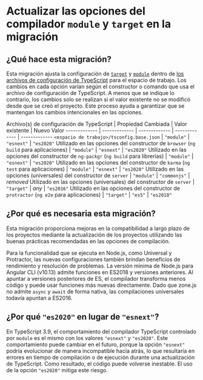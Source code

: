 # Actualizar las opciones del compilador `module` y `target` en la migración 

## ¿Qué hace esta migración?

Esta migración ajusta la configuración de [`target`](https://www.typescriptlang.org/tsconfig#target) y [`module`](https://www.typescriptlang.org/v2/en/tsconfig#module) dentro de [los archivos de configuración de TypeScript](guide/typescript-configuration) para el espacio de trabajo.
Los cambios en cada opción varían según el constructor o comando que usa el archivo de configuración de TypeScript. A menos que se indique lo contrario, los cambios solo se realizan si el valor existente no se modificó desde que se creó el proyecto. Este proceso ayuda a garantizar que se mantengan los cambios intencionales en las opciones.

Archivo(s) de configuración de TypeScript | Propiedad Cambiada | Valor existente | Nuevo Valor
------------- | ------------- | ------------- | ------------- | -------------
`<espacio de trabajo>/tsconfig.base.json` | `"module"` | `"esnext"` | `"es2020"`
Utilizado en las opciones del constructor de `browser` (`ng build` para aplicaciones) | `"module"` | `"esnext"` | `"es2020"`
Utilizado en las opciones del constructor de `ng-packgr` (`ng build` para librerías) | `"module"` | `"esnext"` | `"es2020"`
Utilizado en las opciones del constructor de `karma` (`ng test` para aplicaciones) | `"module"` | `"esnext"` | `"es2020"`
Utilizado en las opciones (universales) del constructor de `server` | `"module"` | `"commonjs"` | _removed_
Utilizado en las opciones (universales) del constructor de `server` | `"target"` | _any_ | `"es2016"`
Utilizado en las opciones del constructor de `protractor` (`ng e2e` para aplicaciones) | `"target"` | `"es5"` | `"es2018"`

## ¿Por qué es necesaria esta migración?

Esta migración proporciona mejoras en la compatibilidad a largo plazo de los proyectos mediante la actualización de los proyectos utilizando las buenas prácticas recomendadas en las opciones de compilación.

Para la funcionalidad que se ejecuta en Node.js, como Universal y Protractor, las nuevas configuraciones también brindan beneficios de rendimiento y resolución de problemas.
La versión mínima de Node.js para Angular CLI (v10.13) admite funciones en ES2018 y versiones anteriores.
Al apuntar a versiones posteriores de ES, el compilador transforma menos código y puede usar funciones más nuevas directamente.
Dado que zone.js no admite `async` y `await` de forma nativa, las compilaciones universales todavía apuntan a ES2016.

## ¿Por qué `"es2020"` en lugar de `"esnext"`?

En TypeScript 3.9, el comportamiento del compilador TypeScript controlado por `module` es el mismo con los valores `"esnext"` y `"es2020"`.
Este comportamiento puede cambiar en el futuro, porque la opción `"esnext"` podría evolucionar de manera incompatible hacia atrás, lo que resultaría en errores en tiempo de compilación o de ejecución durante una actualización de TypeScript.
Como resultado, el código puede volverse inestable. El uso de la opción `"es2020"` mitiga este riesgo.
